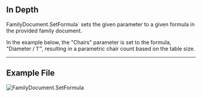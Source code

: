 ## In Depth
FamilyDocument.SetFormula` sets the given parameter to a given formula in the provided family document.

In the example below, the "Chairs" parameter is set to the formula, "Diameter / 1'", resulting in a parametric chair count based on the table size.
___
## Example File

![FamilyDocument.SetFormula](./Revit.Application.FamilyDocument.SetFormula_img.jpg)
